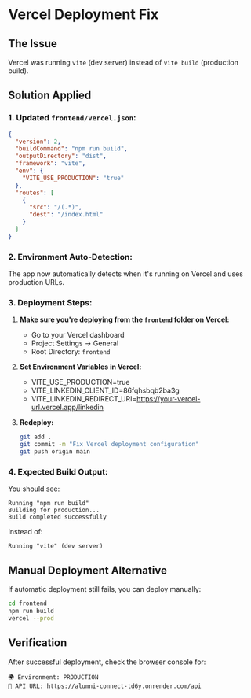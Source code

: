# Vercel Deployment Fix

## The Issue

Vercel was running `vite` (dev server) instead of `vite build` (production build).

## Solution Applied

### 1. Updated `frontend/vercel.json`:

```json
{
  "version": 2,
  "buildCommand": "npm run build",
  "outputDirectory": "dist",
  "framework": "vite",
  "env": {
    "VITE_USE_PRODUCTION": "true"
  },
  "routes": [
    {
      "src": "/(.*)",
      "dest": "/index.html"
    }
  ]
}
```

### 2. Environment Auto-Detection:

The app now automatically detects when it's running on Vercel and uses production URLs.

### 3. Deployment Steps:

1. **Make sure you're deploying from the `frontend` folder on Vercel:**

   - Go to your Vercel dashboard
   - Project Settings → General
   - Root Directory: `frontend`

2. **Set Environment Variables in Vercel:**

   - VITE_USE_PRODUCTION=true
   - VITE_LINKEDIN_CLIENT_ID=86fqhsbqb2ba3g
   - VITE_LINKEDIN_REDIRECT_URI=https://your-vercel-url.vercel.app/linkedin

3. **Redeploy:**
   ```bash
   git add .
   git commit -m "Fix Vercel deployment configuration"
   git push origin main
   ```

### 4. Expected Build Output:

You should see:

```
Running "npm run build"
Building for production...
Build completed successfully
```

Instead of:

```
Running "vite" (dev server)
```

## Manual Deployment Alternative

If automatic deployment still fails, you can deploy manually:

```bash
cd frontend
npm run build
vercel --prod
```

## Verification

After successful deployment, check the browser console for:

```
🌍 Environment: PRODUCTION
🔗 API URL: https://alumni-connect-td6y.onrender.com/api
```
